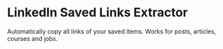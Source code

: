 # LinkedIn Saved Links Extractor

Automatically copy all links of your saved items. Works for posts, articles, courses and jobs.
